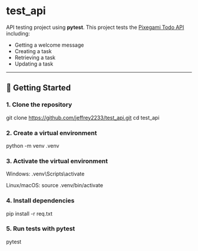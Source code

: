 # test_api

API testing project using **pytest**. This project tests the [Pixegami Todo API](https://todo.pixegami.io/) including:

- Getting a welcome message
- Creating a task
- Retrieving a task
- Updating a task

---

## 🚀 Getting Started

### 1. Clone the repository
git clone https://github.com/jeffrey2233/test_api.git
cd test_api

### 2. Create a virtual environment
python -m venv .venv

### 3. Activate the virtual environment

Windows:
.venv\Scripts\activate

Linux/macOS:
source .venv/bin/activate

### 4. Install dependencies
pip install -r req.txt

### 5. Run tests with pytest
pytest
